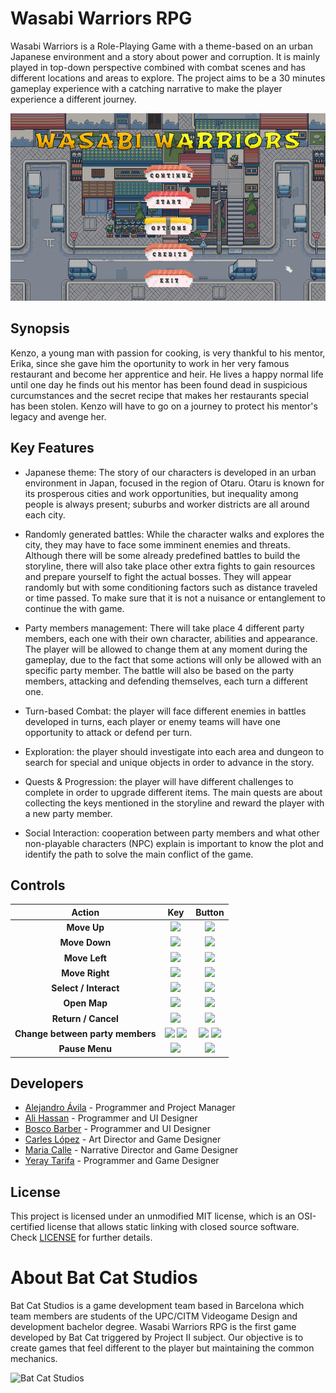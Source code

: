 # Wasabi Warriors RPG

Wasabi Warriors is a Role-Playing Game with a theme-based on an urban Japanese environment and a story about power and corruption. It is mainly played in top-down perspective combined with combat scenes and has different locations and areas to explore. The project aims to be a 30 minutes gameplay experience with a catching narrative to make the player experience a different journey.

<p align="center">
  <img width="700" height="300" src="Wiki/Layouts/main_menu.png">
</p>

## Synopsis
Kenzo, a young man with passion for cooking, is very thankful to his mentor, Erika, since she gave him the oportunity to work in her very famous restaurant and become her apprentice and heir. 
He lives a happy normal life until one day he finds out his mentor has been found dead in suspicious curcumstances and the secret recipe that makes her restaurants special has been stolen.
Kenzo will have to go on a journey to protect his mentor's legacy and avenge her.

## Key Features

 - Japanese theme: The story of our characters is developed in an urban environment in Japan, focused in the region of Otaru. Otaru is known for its prosperous cities and work opportunities, but inequality among people is always present; suburbs and worker districts are all around each city.

 - Randomly generated battles: While the character walks and explores the city, they may have to face some imminent enemies and threats. Although there will be some already predefined battles to build the storyline, there will also take place other extra fights to gain resources and prepare yourself to fight the actual bosses. They will appear randomly but with some conditioning factors such as distance traveled or time passed. To make sure that it is not a nuisance or entanglement to continue the with game.

 - Party members management: There will take place 4 different party members, each one with their own character, abilities and appearance. The player will be allowed to change them at any moment during the gameplay, due to the fact that some actions will only be allowed with an specific party member. The battle will also be based on the party members, attacking and defending themselves, each turn a different one.

 - Turn-based Combat: the player will face different enemies in battles developed in turns, each player or enemy teams will have one opportunity to attack or defend per turn.

 - Exploration: the player should investigate into each area and dungeon to search for special and unique objects in order to advance in the story.

 - Quests & Progression: the player will have different challenges to complete in order to upgrade different items. The main quests are about collecting the keys mentioned in the storyline and reward the player with a new party member.

 - Social Interaction: cooperation between party members and what other non-playable characters (NPC) explain is important to know the plot and identify the path to solve the main conflict of the game.
 
## Controls

| Action | Key | Button |
| :---: | :---: | :---: |
| **Move Up** | ![](Wiki/Controls/key_W.png) | ![](Wiki/Controls/button_up.png) |
| **Move Down** | ![](Wiki/Controls/key_S.png) | ![](Wiki/Controls/button_down.png) |
| **Move Left** | ![](Wiki/Controls/key_A.png) | ![](Wiki/Controls/button_left.png) |
| **Move Right** | ![](Wiki/Controls/key_D.png) | ![](Wiki/Controls/button_right.png) |
| **Select / Interact** | ![](Wiki/Controls/key_E.png) | ![](Wiki/Controls/button_A.png) |
| **Open Map** | ![](Wiki/Controls/key_M.png) | ![](Wiki/Controls/button_X.png) |
| **Return / Cancel** | ![](Wiki/Controls/key_C.png) | ![](Wiki/Controls/button_B.png) |
| **Change between party members** | ![](Wiki/Controls/key_Z.png) ![](Wiki/Controls/key_X.png) | ![](Wiki/Controls/button_LB.png) ![](Wiki/Controls/button_RB.png) |
| **Pause Menu** | ![](Wiki/Controls/key_ESC.png) | ![](Wiki/Controls/button_menu.png) |

## Developers

 - [Alejandro Ávila](https://github.com/Omicrxn) - Programmer and Project Manager
 - [Ali Hassan](https://github.com/FeroXx07) - Programmer and UI Designer
 - [Bosco Barber](https://github.com/boscobarberesbert) - Programmer and UI Designer
 - [Carles López](https://github.com/carlesli) - Art Director and Game Designer
 - [Maria Calle](https://github.com/mav006) - Narrative Director and Game Designer
 - [Yeray Tarifa](https://github.com/yeraytm) - Programmer and Game Designer

## License

This project is licensed under an unmodified MIT license, which is an OSI-certified license that allows static linking with closed source software. Check [LICENSE](LICENSE) for further details.

# About Bat Cat Studios
Bat Cat Studios is a game development team based in Barcelona which team members are students of the UPC/CITM Videogame Design and development bachelor degree. Wasabi Warriors RPG is the first game developed by Bat Cat triggered by Project II subject. Our objective is to create games that feel different to the player but maintaining the common mechanics.

![Bat Cat Studios](Wiki/Scenarios/logo_scene.png)
